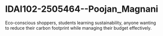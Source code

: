 # IDAI102-2505464--Poojan_Magnani
Eco-conscious shoppers, students learning sustainability, anyone wanting to reduce their carbon footprint while managing their budget effectively.
